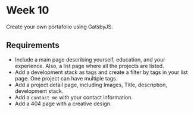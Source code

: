 # Week 10
Create your own portafolio using GatsbyJS.

## Requirements
- Include a main page describing yourself, education, and your experience. Also, a list page where all the projects are listed.
- Add a development stack as tags and create a filter by tags in your list page. One project can have multiple tags.
- Add a project detail page, including Images, Title, description, development stack.
- Add a `contact me` with your contact information. 
- Add a 404 page with a creative design.